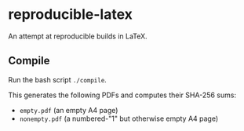 # reproducible-latex

An attempt at reproducible builds in LaTeX.

## Compile

Run the bash script `./compile`.

This generates the following PDFs and computes their SHA-256 sums:
- `empty.pdf` (an empty A4 page)
- `nonempty.pdf` (a numbered-"1" but otherwise empty A4 page)
